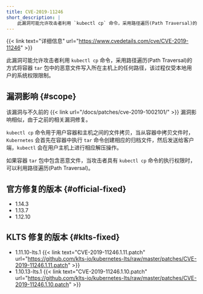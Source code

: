 ```yaml
---
title: CVE-2019-11246
short_description: |
    此漏洞可能允许攻击者利用 `kubectl cp` 命令，采用路径遍历(Path Traversal)的方式将容器 `tar` 包中的恶意文件写入所在主机上的任何路径，该过程仅受本地用户的系统权限限制。
---
```


{{< link text="详细信息" url="https://www.cvedetails.com/cve/CVE-2019-11246" >}}

此漏洞可能允许攻击者利用 `kubectl cp` 命令，采用路径遍历(Path Traversal)的方式将容器 `tar` 包中的恶意文件写入所在主机上的任何路径，该过程仅受本地用户的系统权限限制。

## 漏洞影响 {#scope}

该漏洞与不久前的 {{< link url="/docs/patches/cve-2019-1002101/" >}} 漏洞影响相似，由于之前的相关漏洞修复。

`kubectl cp` 命令用于用户容器和主机之间的文件拷贝，当从容器中拷贝文件时，`Kubernetes` 会首先在容器中执行 `tar` 命令创建相应的归档文件，然后发送给客户端，`kubectl` 会在用户主机上进行相应解压操作。

如果容器 `tar` 包中包含恶意文件，当攻击者具有 `kubectl cp` 命令的执行权限时，可以利用路径遍历(Path Traversal)。

## 官方修复的版本 {#official-fixed}

- 1.14.3
- 1.13.7
- 1.12.10

## KLTS 修复的版本 {#klts-fixed}

- 1.11.10-lts.1 {{< link text="CVE-2019-11246.1.11.patch" url="https://github.com/klts-io/kubernetes-lts/raw/master/patches/CVE-2019-11246.1.11.patch" >}}
- 1.10.13-lts.1 {{< link text="CVE-2019-11246.1.10.patch" url="https://github.com/klts-io/kubernetes-lts/raw/master/patches/CVE-2019-11246.1.10.patch" >}}
